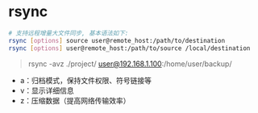 # rsync
```bash
# 支持远程增量大文件同步, 基本语法如下:
rsync [options] source user@remote_host:/path/to/destination
rsync [options] user@remote_host:/path/to/source /local/destination
```
> rsync -avz ./project/ user@192.168.1.100:/home/user/backup/
- a：归档模式，保持文件权限、符号链接等
- v：显示详细信息
- z：压缩数据（提高网络传输效率）
